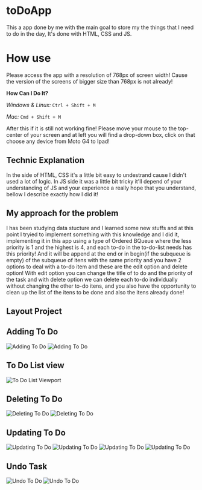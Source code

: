# toDoApp

This a app done by me with the main goal to store my the things that I need to do in the day, It's done with HTML, CSS and JS.

# How use

Please access the app with a resolution of 768px of screen width! Cause the version of the screens of bigger size than 768px is not already!

**How Can I Do It?** 

*Windows & Linux:* ``Ctrl + Shift + M``

*Mac:*  ``Cmd + Shift + M``

After this if it is still not working fine! Please move your mouse to the top-center of your screen and at left you will find a drop-down box, click on that choose any device from Moto G4 to Ipad! 

## Technic Explanation

In the side of HTML, CSS it's a little bit easy to undestrand cause I didn't used a lot of logic.
In JS side it was a little bit tricky it'll depend of your understanding of JS and your experience a really hope that you understand, bellow I describe exactly how I did it!

## My approach for the problem

I has been studying data stucture and I learned some new stuffs and at this point I tryied to implement something with this knowledge and I did it, implementing it in this app using a type of Ordered BQueue where the less priority is 1 and the highest is 4, and each to-do in the to-do-list needs has this priority! And it will be append at the end or in begin(if the subqueue is empty) of the subqueue of itens with the same priority and you have 2 options to deal with a to-do item and these are the edit option and delete option! With edit option you can change the title of to do and the priority of the task and with delete option we can delete each to-do individually without changing the other to-do itens, and you also have the opportunity to clean up the list of the itens to be done and also the itens already done!
  
## Layout Project

## Adding To Do

![Adding To Do](IMG/AddingTask0.png)
![Adding To Do](IMG/AddingTask1.png)

## To Do List view

![To Do List Viewport](IMG/Viewport.png)

## Deleting To Do

![Deleting To Do](IMG/Deleting0.png)
![Deleting To Do](IMG/Deleting1.png)

## Updating To Do

![Updating To Do](IMG/Updating0.png)
![Updating To Do](IMG/Updating1.png)
![Updating To Do](IMG/Updating2.png)
![Updating To Do](IMG/Updating3.png)

## Undo Task

![Undo To Do](IMG/UndoTask0.png)
![Undo To Do](IMG/UndoTask1.png)
